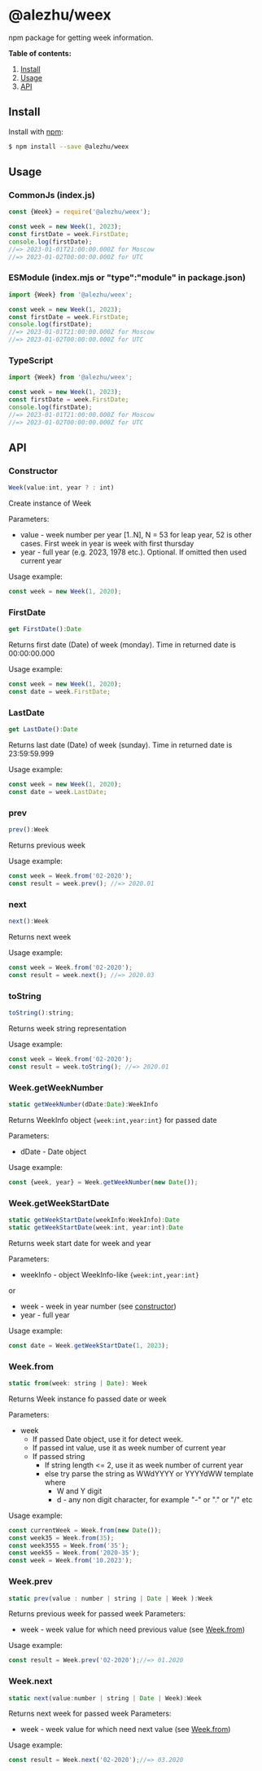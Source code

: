 # @alezhu/weex

npm package for getting week information.

**Table of contents:**

1. [Install](#install)
2. [Usage](#usage)
3. [API](#api)

Install
-------
Install with [npm](https://www.npmjs.com/):
```sh
$ npm install --save @alezhu/weex
```

Usage
-----
### CommonJs (index.js)
```js
const {Week} = require('@alezhu/weex');

const week = new Week(1, 2023);
const firstDate = week.FirstDate;
console.log(firstDate);
//=> 2023-01-01T21:00:00.000Z for Moscow
//=> 2023-01-02T00:00:00.000Z for UTC
```

### ESModule (index.mjs or "type":"module" in package.json)
```js
import {Week} from '@alezhu/weex';

const week = new Week(1, 2023);
const firstDate = week.FirstDate;
console.log(firstDate);
//=> 2023-01-01T21:00:00.000Z for Moscow
//=> 2023-01-02T00:00:00.000Z for UTC
```

### TypeScript
```ts
import {Week} from '@alezhu/weex';

const week = new Week(1, 2023);
const firstDate = week.FirstDate;
console.log(firstDate);
//=> 2023-01-01T21:00:00.000Z for Moscow
//=> 2023-01-02T00:00:00.000Z for UTC
```

API
---

### Constructor
```js
Week(value:int, year ? : int)
```

Create instance of Week

Parameters:
- value - week number per year [1..N], N = 53 for leap year, 52 is other cases. First week in year is week with first
  thursday
- year - full year (e.g. 2023, 1978 etc.). Optional. If omitted then used current year

Usage example:
```js
const week = new Week(1, 2020);
```

### FirstDate
```js
get FirstDate():Date
```

Returns first date (Date) of week (monday). Time in returned date is 00:00:00.000

Usage example:
```js
const week = new Week(1, 2020);
const date = week.FirstDate;
```

### LastDate
```js
get LastDate():Date
```

Returns last date (Date) of week (sunday). Time in returned date is 23:59:59.999

Usage example:
```js
const week = new Week(1, 2020);
const date = week.LastDate;
```

### prev
```js
prev():Week
```

Returns previous week

Usage example:
```js
const week = Week.from('02-2020');
const result = week.prev(); //=> 2020.01
```

### next
```js
next():Week
```

Returns next week

Usage example:
```js
const week = Week.from('02-2020');
const result = week.next(); //=> 2020.03
```

### toString
```js
toString():string;
```

Returns week string representation

Usage example:
```js
const week = Week.from('02-2020');
const result = week.toString(); //=> 2020.01
```

### Week.getWeekNumber
```js
static getWeekNumber(dDate:Date):WeekInfo
```

Returns WeekInfo object ``{week:int,year:int}`` for passed date

Parameters:
- dDate - Date object

Usage example:
```js
const {week, year} = Week.getWeekNumber(new Date());
```

### Week.getWeekStartDate

```js
static getWeekStartDate(weekInfo:WeekInfo):Date
static getWeekStartDate(week:int, year:int):Date
```

Returns week start date for week and year

Parameters:
- weekInfo - object WeekInfo-like ``{week:int,year:int}``

or
- week - week in year number (see [constructor](#constructor))
- year - full year

Usage example:
```js
const date = Week.getWeekStartDate(1, 2023);
```

### Week.from
```js
static from(week: string | Date): Week
```

Returns Week instance fo passed date or week

Parameters:
- week
    - If passed Date object, use it for detect week.
    - If passed int value, use it as week number of current year
    - If passed string
        - If string length <= 2, use it as week number of current year
        - else try parse the string as WWdYYYY or YYYYdWW template where
            - W and Y digit
            - d - any non digit character, for example "-" or "." or "/" etc

Usage example:
```js
const currentWeek = Week.from(new Date());
const week35 = Week.from(35);
const week3555 = Week.from('35');
const week55 = Week.from('2020-35');
const week = Week.from('10.2023');
```

### Week.prev
```js
static prev(value : number | string | Date | Week ):Week
```

Returns previous week for passed week
Parameters:
- week - week value for which need previous value (see [Week.from](#Week.from))

Usage example:
```js
const result = Week.prev('02-2020');//=> 01.2020
```

### Week.next
```js 
static next(value:number | string | Date | Week):Week
```

Returns next week for passed week
Parameters:
- week - week value for which need next value (see [Week.from](#Week.from))

Usage example:
```js
const result = Week.next('02-2020');//=> 03.2020
```

